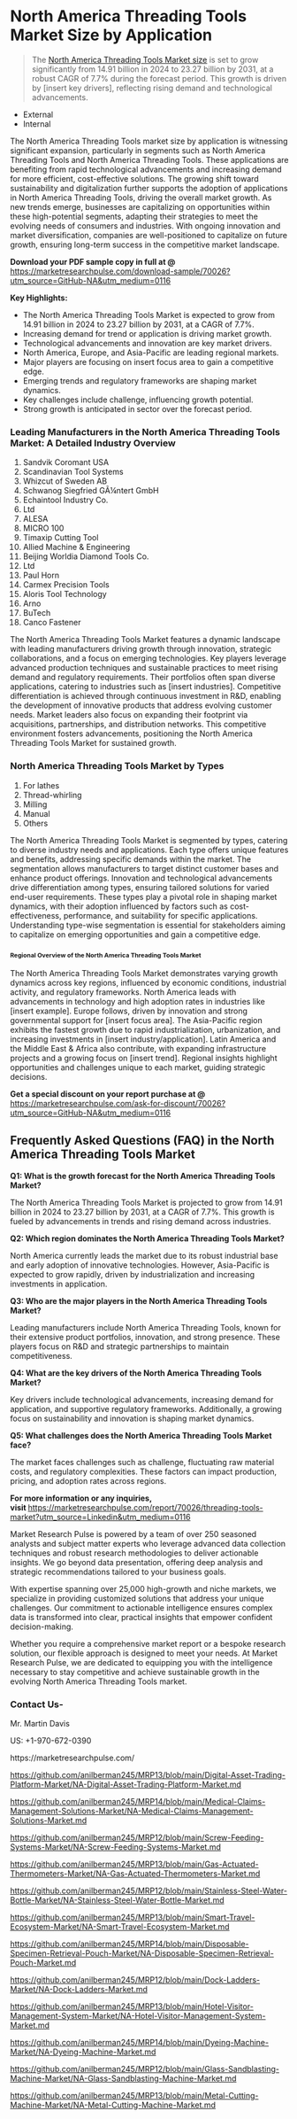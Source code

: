 <h1>North America Threading Tools Market&nbsp;Size by Application</h1><blockquote><p>The <a href="https://marketresearchpulse.com/download-sample/70026?utm_source=GitHub-NA&amp;utm_medium=0116">North America Threading Tools Market size</a> is set to grow significantly from 14.91 billion in 2024 to 23.27 billion by 2031, at a robust CAGR of 7.7% during the forecast period. This growth is driven by [insert key drivers], reflecting rising demand and technological advancements.</p></blockquote><ul><li>External<li> Internal</li></ul><p>The North America Threading Tools market size by application is witnessing significant expansion, particularly in segments such as North America Threading Tools and North America Threading Tools. These applications are benefiting from rapid technological advancements and increasing demand for more efficient, cost-effective solutions. The growing shift toward sustainability and digitalization further supports the adoption of applications in North America Threading Tools, driving the overall market growth. As new trends emerge, businesses are capitalizing on opportunities within these high-potential segments, adapting their strategies to meet the evolving needs of consumers and industries. With ongoing innovation and market diversification, companies are well-positioned to capitalize on future growth, ensuring long-term success in the competitive market landscape.</p><p><strong>Download your PDF sample copy in full at @ </strong><a href="https://marketresearchpulse.com/download-sample/70026?utm_source=GitHub-NA&amp;utm_medium=0116">https://marketresearchpulse.com/download-sample/70026?utm_source=GitHub-NA&amp;utm_medium=0116</a></p><p><strong>Key Highlights: </strong></p><ul><li>The North America Threading Tools Market is expected to grow from 14.91 billion in 2024 to 23.27 billion by 2031, at a CAGR of 7.7%.</li><li>Increasing demand for trend or application is driving market growth.</li><li>Technological advancements and innovation are key market drivers.</li><li>North America, Europe, and Asia-Pacific are leading regional markets.</li><li>Major players are focusing on insert focus area to gain a competitive edge.</li><li>Emerging trends and regulatory frameworks are shaping market dynamics.</li><li>Key challenges include challenge, influencing growth potential.</li><li>Strong growth is anticipated in sector over the forecast period.</li></ul><h3>Leading Manufacturers in the North America Threading Tools Market: A Detailed Industry Overview</h3><ol><li>Sandvik Coromant USA</li><li>Scandinavian Tool Systems</li><li>Whizcut of Sweden AB</li><li>Schwanog Siegfried GÃ¼ntert GmbH</li><li>Echaintool Industry Co.</li><li>Ltd</li><li>ALESA</li><li>MICRO 100</li><li>Timaxip Cutting Tool</li><li>Allied Machine & Engineering</li><li>Beijing Worldia Diamond Tools Co.</li><li>Ltd</li><li>Paul Horn</li><li>Carmex Precision Tools</li><li>Aloris Tool Technology</li><li>Arno</li><li>BuTech</li><li>Canco Fastener</li></ol><div class="flex max-w-full flex-col flex-grow"><div class="min-h-8 text-message flex w-full flex-col items-end gap-2 whitespace-normal break-words [.text-message+&amp;]:mt-5" dir="auto" data-message-author-role="assistant" data-message-id="fd8432e4-4910-450d-b182-61b7bfb0a01f" data-message-model-slug="gpt-4o"><div class="flex w-full flex-col gap-1 empty:hidden first:pt-[3px]"><div class="markdown prose w-full break-words dark:prose-invert light"><p>The North America Threading Tools Market features a dynamic landscape with leading manufacturers driving growth through innovation, strategic collaborations, and a focus on emerging technologies. Key players leverage advanced production techniques and sustainable practices to meet rising demand and regulatory requirements. Their portfolios often span diverse applications, catering to industries such as [insert industries]. Competitive differentiation is achieved through continuous investment in R&amp;D, enabling the development of innovative products that address evolving customer needs. Market leaders also focus on expanding their footprint via acquisitions, partnerships, and distribution networks. This competitive environment fosters advancements, positioning the North America Threading Tools Market for sustained growth.</p></div></div></div></div><h3>North America Threading Tools Market by Types</h3><ol><li>For lathes<li> Thread-whirling<li> Milling<li> Manual<li> Others</li></ol><div class="flex max-w-full flex-col flex-grow"><div class="min-h-8 text-message flex w-full flex-col items-end gap-2 whitespace-normal break-words [.text-message+&amp;]:mt-5" dir="auto" data-message-author-role="assistant" data-message-id="084470be-0bb7-4664-bddf-5156b4f41249" data-message-model-slug="gpt-4o-mini"><div class="flex w-full flex-col gap-1 empty:hidden first:pt-[3px]"><div class="markdown prose w-full break-words dark:prose-invert light"><p>The North America Threading Tools Market is segmented by types, catering to diverse industry needs and applications. Each type offers unique features and benefits, addressing specific demands within the market. The segmentation allows manufacturers to target distinct customer bases and enhance product offerings. Innovation and technological advancements drive differentiation among types, ensuring tailored solutions for varied end-user requirements. These types play a pivotal role in shaping market dynamics, with their adoption influenced by factors such as cost-effectiveness, performance, and suitability for specific applications. Understanding type-wise segmentation is essential for stakeholders aiming to capitalize on emerging opportunities and gain a competitive edge.</p></div></div></div></div><h3><span style="font-size: 11px;">Regional Overview of the North America Threading Tools Market</span></h3><div class="flex max-w-full flex-col flex-grow"><div class="min-h-8 text-message flex w-full flex-col items-end gap-2 whitespace-normal break-words [.text-message+&amp;]:mt-5" dir="auto" data-message-author-role="assistant" data-message-id="e9038762-ce64-4e30-91c9-9bd413514231" data-message-model-slug="gpt-4o-mini"><div class="flex w-full flex-col gap-1 empty:hidden first:pt-[3px]"><div class="markdown prose w-full break-words dark:prose-invert light"><p>The North America Threading Tools Market demonstrates varying growth dynamics across key regions, influenced by economic conditions, industrial activity, and regulatory frameworks. North America leads with advancements in technology and high adoption rates in industries like [insert example]. Europe follows, driven by innovation and strong governmental support for [insert focus area]. The Asia-Pacific region exhibits the fastest growth due to rapid industrialization, urbanization, and increasing investments in [insert industry/application]. Latin America and the Middle East &amp; Africa also contribute, with expanding infrastructure projects and a growing focus on [insert trend]. Regional insights highlight opportunities and challenges unique to each market, guiding strategic decisions.</p></div></div></div></div><p><strong>Get a special discount on your report purchase at @ </strong><a href="https://marketresearchpulse.com/ask-for-discount/70026?utm_source=GitHub-NA&amp;utm_medium=0116">https://marketresearchpulse.com/ask-for-discount/70026?utm_source=GitHub-NA&amp;utm_medium=0116</a></p><h2>Frequently Asked Questions (FAQ) in the North America Threading Tools Market</h2><p><strong>Q1: What is the growth forecast for the North America Threading Tools Market?</strong></p><p>The North America Threading Tools Market is projected to grow from 14.91 billion in 2024 to 23.27 billion by 2031, at a CAGR of 7.7%. This growth is fueled by advancements in trends and rising demand across industries.</p><p><strong>Q2: Which region dominates the North America Threading Tools Market?</strong></p><p>North America currently leads the market due to its robust industrial base and early adoption of innovative technologies. However, Asia-Pacific is expected to grow rapidly, driven by industrialization and increasing investments in application.</p><p><strong>Q3: Who are the major players in the North America Threading Tools Market?</strong></p><p>Leading manufacturers include North America Threading Tools, known for their extensive product portfolios, innovation, and strong presence. These players focus on R&amp;D and strategic partnerships to maintain competitiveness.</p><p><strong>Q4: What are the key drivers of the North America Threading Tools Market?</strong></p><p>Key drivers include technological advancements, increasing demand for application, and supportive regulatory frameworks. Additionally, a growing focus on sustainability and innovation is shaping market dynamics.</p><p><strong>Q5: What challenges does the North America Threading Tools Market face?</strong></p><p>The market faces challenges such as challenge, fluctuating raw material costs, and regulatory complexities. These factors can impact production, pricing, and adoption rates across regions.</p><p><strong>For more information or any inquiries, visit&nbsp;</strong><a href="https://marketresearchpulse.com/report/70026/threading-tools-market?utm_source=Linkedin&utm_medium=0116">https://marketresearchpulse.com/report/70026/threading-tools-market?utm_source=Linkedin&utm_medium=0116</a></p><p>Market Research Pulse is powered by a team of over 250 seasoned analysts and subject matter experts who leverage advanced data collection techniques and robust research methodologies to deliver actionable insights. We go beyond data presentation, offering deep analysis and strategic recommendations tailored to your business goals.</p><p>With expertise spanning over 25,000 high-growth and niche markets, we specialize in providing customized solutions that address your unique challenges. Our commitment to actionable intelligence ensures complex data is transformed into clear, practical insights that empower confident decision-making.</p><p>Whether you require a comprehensive market report or a bespoke research solution, our flexible approach is designed to meet your needs. At Market Research Pulse, we are dedicated to equipping you with the intelligence necessary to stay competitive and achieve sustainable growth in the evolving North America Threading Tools market.</p><h3><strong>Contact Us-</strong></h3><p>Mr. Martin Davis</p><p>US: +1-970-672-0390</p><p>https://marketresearchpulse.com/</p><p><a href="https://github.com/anilberman245/MRP13/blob/main/Digital-Asset-Trading-Platform-Market/NA-Digital-Asset-Trading-Platform-Market.md">https://github.com/anilberman245/MRP13/blob/main/Digital-Asset-Trading-Platform-Market/NA-Digital-Asset-Trading-Platform-Market.md</a></p><p><a href="https://github.com/anilberman245/MRP14/blob/main/Medical-Claims-Management-Solutions-Market/NA-Medical-Claims-Management-Solutions-Market.md">https://github.com/anilberman245/MRP14/blob/main/Medical-Claims-Management-Solutions-Market/NA-Medical-Claims-Management-Solutions-Market.md</a></p><p><a href="https://github.com/anilberman245/MRP12/blob/main/Screw-Feeding-Systems-Market/NA-Screw-Feeding-Systems-Market.md">https://github.com/anilberman245/MRP12/blob/main/Screw-Feeding-Systems-Market/NA-Screw-Feeding-Systems-Market.md</a></p><p><a href="https://github.com/anilberman245/MRP13/blob/main/Gas-Actuated-Thermometers-Market/NA-Gas-Actuated-Thermometers-Market.md">https://github.com/anilberman245/MRP13/blob/main/Gas-Actuated-Thermometers-Market/NA-Gas-Actuated-Thermometers-Market.md</a></p><p><a href="https://github.com/anilberman245/MRP12/blob/main/Stainless-Steel-Water-Bottle-Market/NA-Stainless-Steel-Water-Bottle-Market.md">https://github.com/anilberman245/MRP12/blob/main/Stainless-Steel-Water-Bottle-Market/NA-Stainless-Steel-Water-Bottle-Market.md</a></p><p><a href="https://github.com/anilberman245/MRP13/blob/main/Smart-Travel-Ecosystem-Market/NA-Smart-Travel-Ecosystem-Market.md">https://github.com/anilberman245/MRP13/blob/main/Smart-Travel-Ecosystem-Market/NA-Smart-Travel-Ecosystem-Market.md</a></p><p><a href="https://github.com/anilberman245/MRP14/blob/main/Disposable-Specimen-Retrieval-Pouch-Market/NA-Disposable-Specimen-Retrieval-Pouch-Market.md">https://github.com/anilberman245/MRP14/blob/main/Disposable-Specimen-Retrieval-Pouch-Market/NA-Disposable-Specimen-Retrieval-Pouch-Market.md</a></p><p><a href="https://github.com/anilberman245/MRP12/blob/main/Dock-Ladders-Market/NA-Dock-Ladders-Market.md">https://github.com/anilberman245/MRP12/blob/main/Dock-Ladders-Market/NA-Dock-Ladders-Market.md</a></p><p><a href="https://github.com/anilberman245/MRP13/blob/main/Hotel-Visitor-Management-System-Market/NA-Hotel-Visitor-Management-System-Market.md">https://github.com/anilberman245/MRP13/blob/main/Hotel-Visitor-Management-System-Market/NA-Hotel-Visitor-Management-System-Market.md</a></p><p><a href="https://github.com/anilberman245/MRP14/blob/main/Dyeing-Machine-Market/NA-Dyeing-Machine-Market.md">https://github.com/anilberman245/MRP14/blob/main/Dyeing-Machine-Market/NA-Dyeing-Machine-Market.md</a></p><p><a href="https://github.com/anilberman245/MRP12/blob/main/Glass-Sandblasting-Machine-Market/NA-Glass-Sandblasting-Machine-Market.md">https://github.com/anilberman245/MRP12/blob/main/Glass-Sandblasting-Machine-Market/NA-Glass-Sandblasting-Machine-Market.md</a></p><p><a href="https://github.com/anilberman245/MRP13/blob/main/Metal-Cutting-Machine-Market/NA-Metal-Cutting-Machine-Market.md">https://github.com/anilberman245/MRP13/blob/main/Metal-Cutting-Machine-Market/NA-Metal-Cutting-Machine-Market.md</a></p>
